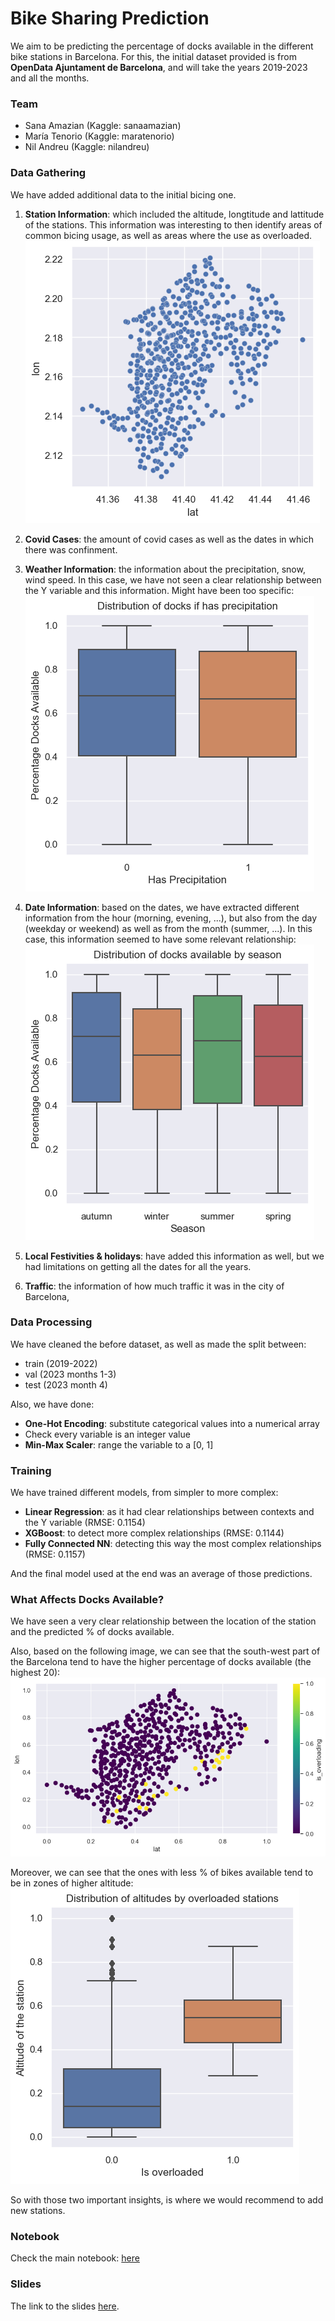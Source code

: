 # Bike Sharing Prediction

We aim to be predicting the percentage of docks available in the different bike stations in Barcelona.
For this, the initial dataset provided is from **OpenData Ajuntament de Barcelona**, and will take the years
2019-2023 and all the months.

### Team

- Sana Amazian (Kaggle: sanaamazian)
- María Tenorio (Kaggle: maratenorio) 
- Nil Andreu (Kaggle: nilandreu) 

### Data Gathering

We have added additional data to the initial bicing one.

1. **Station Information**: which included the altitude, longtitude and lattitude of the stations. 
This information was interesting to then identify areas of common bicing usage, as  well as areas where the use as overloaded.
![station_location.png](./images/station_location.png)

2. **Covid Cases**: the amount of covid cases as well as the dates in which there was confinment.

3. **Weather Information**: the information about the precipitation, snow, wind speed.
In this case, we have not seen a clear relationship between the Y variable and this information.
Might have been too specific:
![precipitation_distribution.png](./images/precipitation_distribution.png)

4. **Date Information**: based on the dates, we have extracted different information from the hour (morning, evening, ...),
but also from the day (weekday or weekend) as well as from the month (summer, ...). In this case, this information seemed
to have some relevant relationship:
![seasonality.png](./images/seasonality.png)

5. **Local Festivities & holidays**: have added this information as well, but we had limitations on getting all the dates for all the years.

6. **Traffic**: the information of how much traffic it was in the city of Barcelona,


### Data Processing

We have cleaned the before dataset, as well as made the split between:
- train (2019-2022)
- val (2023 months 1-3)
- test (2023 month 4)

Also, we have done:
- **One-Hot Encoding**: substitute categorical values into a numerical array 
- Check every variable is an integer value
- **Min-Max Scaler**: range the variable to a [0, 1]

### Training

We have trained different models, from simpler to more complex:
- **Linear Regression**: as it had clear relationships between contexts and the Y variable (RMSE: 0.1154)
- **XGBoost**: to detect more complex relationships (RMSE: 0.1144)
- **Fully Connected NN**: detecting this way the most complex relationships (RMSE: 0.1157)

And the final model used at the end was an average of those predictions.

### What Affects Docks Available?

We have seen a very clear relationship between the location of the station and the predicted % of docks available.

Also, based on the following image, we can see that the south-west part of the Barcelona tend to have the higher percentage of docks available (the highest 20):
![overloaded_locations.png](./images/overloaded_locations.png)

Moreover, we can see that the ones with less % of bikes available tend to be in zones of higher altitude:
![overloaded_altitude.png](./images/overloaded_altitude.png)

So with those two important insights, is where we would recommend to add new stations.


### Notebook

Check the main notebook: [here](Biking%20Share%20Prediction.ipynb)

### Slides

The link to the slides [here](https://docs.google.com/presentation/d/1CbbK80YcYotNryyyY7KHxq_KAhLSS3Hx/edit?usp=sharing&ouid=100844763926110461990&rtpof=true&sd=true).


